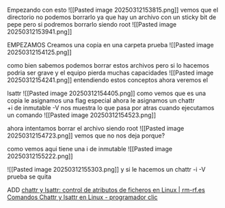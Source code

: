 Empezando con esto ![[Pasted image 20250312153815.png]]
vemos que el directorio no podemos borrarlo ya que hay un archivo con un sticky bit de pepe
pero si podremos borrarlo siendo root
![[Pasted image 20250312153941.png]]


EMPEZAMOS
Creamos una copia en una carpeta prueba
![[Pasted image 20250312154125.png]]

como bien sabemos podemos borrar estos archivos pero si lo hacemos podria ser grave y el equipo pierda muchas capacidades
 ![[Pasted image 20250312154241.png]]
entendiendo estos conceptos ahora veremos el 

lsattr
![[Pasted image 20250312154405.png]]
como vemos que es una copia le asignamos una flag especial
ahora le asignamos un
chattr  
+i    de inmutable
-V   nos muestra lo que pasa por atras cuando ejecutamos un comando
![[Pasted image 20250312154523.png]]

ahora intentamos borrar el archivo siendo root
![[Pasted image 20250312154723.png]]
vemos que no nos deja
porque?

como vemos aqui tiene una i de inmutable
![[Pasted image 20250312155222.png]]

![[Pasted image 20250312155303.png]]
y si le hacemos un chattr -i -V prueba
se quita




ADD
[chattr y lsattr: control de atributos de ficheros en Linux | rm-rf.es](https://rm-rf.es/chattr-y-lsattr-visualizar-y-modificar-atributos-en-sistemas-de-ficheros-linux/)
[Comandos Chattr y lsattr en Linux - programador clic](https://programmerclick.com/article/5604675172/)